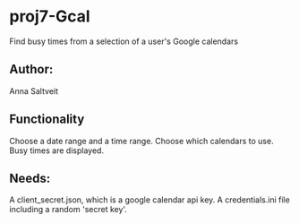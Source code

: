 # proj7-Gcal
Find busy times from a selection of a user's Google calendars

## Author:
Anna Saltveit

## Functionality
Choose a date range and a time range.
Choose which calendars to use.
Busy times are displayed.

## Needs:
A client_secret.json, which is a google calendar api key.
A credentials.ini file including a random 'secret key'.







